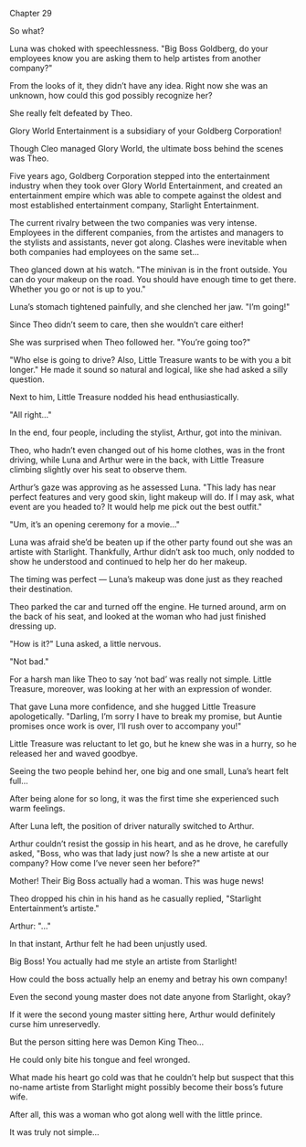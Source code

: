 Chapter 29

So what?


Luna was choked with speechlessness. "Big Boss Goldberg, do your employees know you are asking them to help artistes from another company?"


From the looks of it, they didn’t have any idea. Right now she was an unknown, how could this god possibly recognize her?


She really felt defeated by Theo.


Glory World Entertainment is a subsidiary of your Goldberg Corporation!


Though Cleo managed Glory World, the ultimate boss behind the scenes was Theo.


Five years ago, Goldberg Corporation stepped into the entertainment industry when they took over Glory World Entertainment, and created an entertainment empire which was able to compete against the oldest and most established entertainment company, Starlight Entertainment.


The current rivalry between the two companies was very intense. Employees in the different companies, from the artistes and managers to the stylists and assistants, never got along. Clashes were inevitable when both companies had employees on the same set…


Theo glanced down at his watch. "The minivan is in the front outside. You can do your makeup on the road. You should have enough time to get there. Whether you go or not is up to you."


Luna’s stomach tightened painfully, and she clenched her jaw. "I’m going!"


Since Theo didn’t seem to care, then she wouldn’t care either!


She was surprised when Theo followed her. "You’re going too?"


"Who else is going to drive? Also, Little Treasure wants to be with you a bit longer." He made it sound so natural and logical, like she had asked a silly question.


Next to him, Little Treasure nodded his head enthusiastically.


"All right…"


In the end, four people, including the stylist, Arthur, got into the minivan.


Theo, who hadn’t even changed out of his home clothes, was in the front driving, while Luna and Arthur were in the back, with Little Treasure climbing slightly over his seat to observe them.


Arthur’s gaze was approving as he assessed Luna. "This lady has near perfect features and very good skin, light makeup will do. If I may ask, what event are you headed to? It would help me pick out the best outfit."


"Um, it’s an opening ceremony for a movie…"


Luna was afraid she’d be beaten up if the other party found out she was an artiste with Starlight. Thankfully, Arthur didn’t ask too much, only nodded to show he understood and continued to help her do her makeup.


The timing was perfect — Luna’s makeup was done just as they reached their destination.


Theo parked the car and turned off the engine. He turned around, arm on the back of his seat, and looked at the woman who had just finished dressing up.


"How is it?" Luna asked, a little nervous.


"Not bad."


For a harsh man like Theo to say ‘not bad’ was really not simple. Little Treasure, moreover, was looking at her with an expression of wonder.


That gave Luna more confidence, and she hugged Little Treasure apologetically. "Darling, I’m sorry I have to break my promise, but Auntie promises once work is over, I’ll rush over to accompany you!"


Little Treasure was reluctant to let go, but he knew she was in a hurry, so he released her and waved goodbye.


Seeing the two people behind her, one big and one small, Luna’s heart felt full…


After being alone for so long, it was the first time she experienced such warm feelings.


After Luna left, the position of driver naturally switched to Arthur.


Arthur couldn’t resist the gossip in his heart, and as he drove, he carefully asked, "Boss, who was that lady just now? Is she a new artiste at our company? How come I’ve never seen her before?"


Mother! Their Big Boss actually had a woman. This was huge news!


Theo dropped his chin in his hand as he casually replied, "Starlight Entertainment’s artiste."


Arthur: "…"


In that instant, Arthur felt he had been unjustly used.


Big Boss! You actually had me style an artiste from Starlight!


How could the boss actually help an enemy and betray his own company!


Even the second young master does not date anyone from Starlight, okay?


If it were the second young master sitting here, Arthur would definitely curse him unreservedly.


But the person sitting here was Demon King Theo…


He could only bite his tongue and feel wronged.


What made his heart go cold was that he couldn’t help but suspect that this no-name artiste from Starlight might possibly become their boss’s future wife.


After all, this was a woman who got along well with the little prince.


It was truly not simple…

